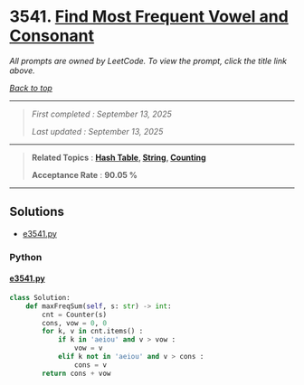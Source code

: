 # 3541. [Find Most Frequent Vowel and Consonant](<https://leetcode.com/problems/find-most-frequent-vowel-and-consonant>)

*All prompts are owned by LeetCode. To view the prompt, click the title link above.*

*[Back to top](<../README.md>)*

------

> *First completed : September 13, 2025*
>
> *Last updated : September 13, 2025*

------

> **Related Topics** : **[Hash Table](<by_topic/Hash Table.md>), [String](<by_topic/String.md>), [Counting](<by_topic/Counting.md>)**
>
> **Acceptance Rate** : **90.05 %**

------

## Solutions

- [e3541.py](<../my-submissions/e3541.py>)
### Python
#### [e3541.py](<../my-submissions/e3541.py>)
```Python
class Solution:
    def maxFreqSum(self, s: str) -> int:
        cnt = Counter(s)
        cons, vow = 0, 0
        for k, v in cnt.items() :
            if k in 'aeiou' and v > vow :
                vow = v
            elif k not in 'aeiou' and v > cons :
                cons = v
        return cons + vow
```

